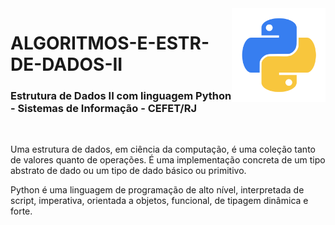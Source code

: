 <img src="icone-python.png" align="right" width="150">

# ALGORITMOS-E-ESTR-DE-DADOS-II

<h3>Estrutura de Dados II com linguagem Python - Sistemas de Informação - CEFET/RJ</h3>
<br>

Uma estrutura de dados, em ciência da computação, é uma coleção tanto de valores quanto de operações. É uma implementação concreta de um tipo abstrato de dado ou um tipo de dado básico ou primitivo.

Python é uma linguagem de programação de alto nível, interpretada de script, imperativa, orientada a objetos, funcional, de tipagem dinâmica e forte.